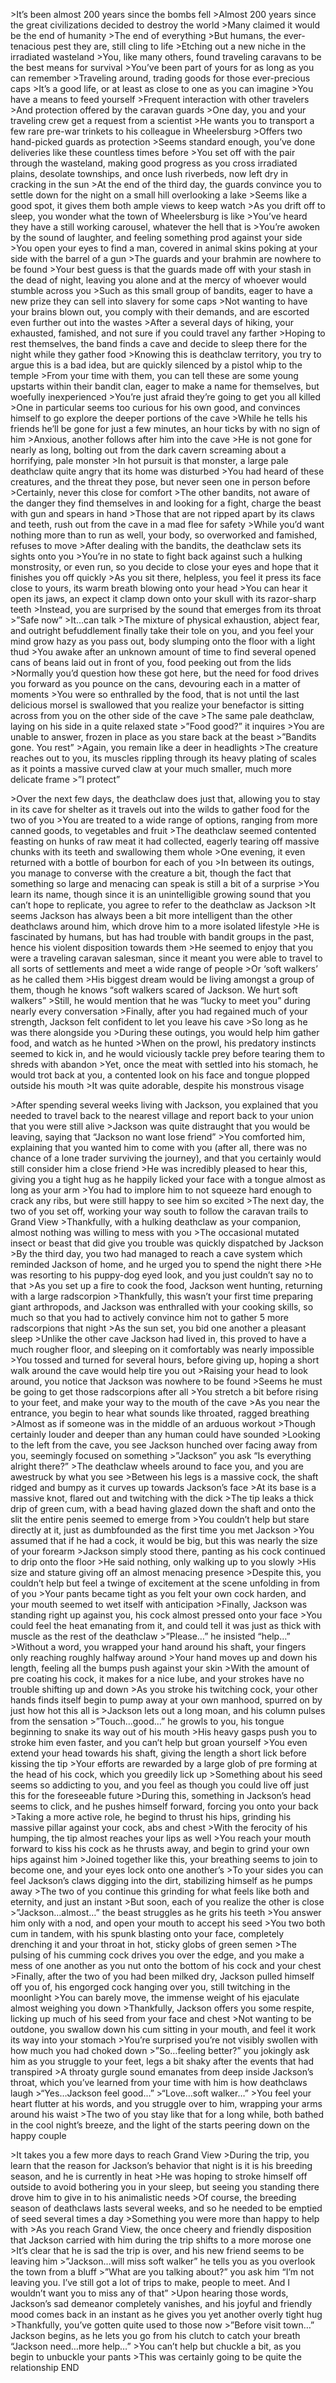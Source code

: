 \>It’s been almost 200 years since the bombs fell
\>Almost 200 years since the great civilizations decided to destroy the world
\>Many claimed it would be the end of humanity
\>The end of everything
\>But humans, the ever-tenacious pest they are, still cling to life
\>Etching out a new niche in the irradiated wasteland
\>You, like many others, found traveling caravans to be the best means for survival
\>You’ve been part of yours for as long as you can remember
\>Traveling around, trading goods for those ever-precious caps
\>It’s a good life, or at least as close to one as you can imagine
\>You have a means to feed yourself
\>Frequent interaction with other travelers
\>And protection offered by the caravan guards
\>One day, you and your traveling crew get a request from a scientist
\>He wants you to transport a few rare pre-war trinkets to his colleague in Wheelersburg
\>Offers two hand-picked guards as protection
\>Seems standard enough, you’ve done deliveries like these countless times before
\>You set off with the pair through the wasteland, making good progress as you cross irradiated plains, desolate townships, and once lush riverbeds, now left dry in cracking in the sun
\>At the end of the third day, the guards convince you to settle down for the night on a small hill overlooking a lake
\>Seems like a good spot, it gives them both ample views to keep watch
\>As you drift off to sleep, you wonder what the town of Wheelersburg is like
\>You’ve heard they have a still working carousel, whatever the hell that is
\>You’re awoken by the sound of laughter, and feeling something prod against your side
\>You open your eyes to find a man, covered in animal skins poking at your side with the barrel of a gun
\>The guards and your brahmin are nowhere to be found
\>Your best guess is that the guards made off with your stash in the dead of night, leaving you alone and at the mercy of whoever would stumble across you
\>Such as this small group of bandits, eager to have a new prize they can sell into slavery for some caps
\>Not wanting to have your brains blown out, you comply with their demands, and are escorted even further out into the wastes
\>After a several days of hiking, your exhausted, famished, and not sure if you could travel any farther
 \>Hoping to rest themselves, the band finds a cave and decide to sleep there for the night while they gather food
\>Knowing this is deathclaw territory, you try to argue this is a bad idea, but are quickly silenced by a pistol whip to the temple
\>From your time with them, you can tell these are some young upstarts within their bandit clan, eager to make a name for themselves, but woefully inexperienced
\>You’re just afraid they’re going to get you all killed
\>One in particular seems too curious for his own good, and convinces himself to go explore the deeper portions of the cave
\>While he tells his friends he’ll be gone for just a few minutes, an hour ticks by with no sign of him
\>Anxious, another follows after him into the cave
\>He is not gone for nearly as long, bolting out from the dark cavern screaming about a horrifying, pale monster
\>In hot pursuit is that monster, a large pale deathclaw quite angry that its home was disturbed
\>You had heard of these creatures, and the threat they pose, but never seen one in person before
\>Certainly, never this close for comfort
\>The other bandits, not aware of the danger they find themselves in and looking for a fight, charge the beast with gun and spears in hand
\>Those that are not ripped apart by its claws and teeth, rush out from the cave in a mad flee for safety
\>While you’d want nothing more than to run as well, your body, so overworked and famished, refuses to move
\>After dealing with the bandits, the deathclaw sets its sights onto you
\>You’re in no state to fight back against such a hulking monstrosity, or even run, so you decide to close your eyes and hope that it finishes you off quickly
\>As you sit there, helpless, you feel it press its face close to yours, its warm breath blowing onto your head 
\>You can hear it open its jaws, an expect it clamp down onto your skull with its razor-sharp teeth
\>Instead, you are surprised by the sound that emerges from its throat
\>”Safe now”
\>It…can talk
\>The mixture of physical exhaustion, abject fear, and outright befuddlement finally take their tole on you, and you feel your mind grow hazy as you pass out, body slumping onto the floor with a light thud
\>You awake after an unknown amount of time to find several opened cans of beans laid out in front of you, food peeking out from the lids
\>Normally you’d question how these got here, but the need for food drives you forward as you pounce on the cans, devouring each in a matter of moments
\>You were so enthralled by the food, that is not until the last delicious morsel is swallowed that you realize your benefactor is sitting across from you on the other side of the cave
\>The same pale deathclaw, laying on his side in a quite relaxed state
\>”Food good?” it inquires
\>You are unable to answer, frozen in place as you stare back at the beast
\>”Bandits gone. You rest”
\>Again, you remain like a deer in headlights
 \>The creature reaches out to you, its muscles rippling through its heavy plating of scales as it points a massive curved claw at your much smaller, much more delicate frame
\>”I protect”


\>Over the next few days, the deathclaw does just that, allowing you to stay in its cave for shelter as it travels out into the wilds to gather food for the two of you
\>You are treated to a wide range of options, ranging from more canned goods, to vegetables and fruit
\>The deathclaw seemed contented feasting on hunks of raw meat it had collected, eagerly tearing off massive chunks with its teeth and swallowing them whole
\>One evening, it even returned with a bottle of bourbon for each of you
\>In between its outings, you manage to converse with the creature a bit, though the fact that something so large and menacing can speak is still a bit of a surprise
\>You learn its name, though since it is an unintelligible growing sound that you can’t hope to replicate, you agree to refer to the deathclaw as Jackson
\>It seems Jackson has always been a bit more intelligent than the other deathclaws around him, which drove him to a more isolated lifestyle
\>He is fascinated by humans, but has had trouble with bandit groups in the past, hence his violent disposition towards them
\>He seemed to enjoy that you were a traveling caravan salesman, since it meant you were able to travel to all sorts of settlements and meet a wide range of people
\>Or ‘soft walkers’ as he called them
\>His biggest dream would be living amongst a group of them, though he knows “soft walkers scared of Jackson. We hurt soft walkers”
\>Still, he would mention that he was “lucky to meet you” during nearly every conversation
\>Finally, after you had regained much of your strength, Jackson felt confident to let you leave his cave
\>So long as he was there alongside you
\>During these outings, you would help him gather food, and watch as he hunted
\>When on the prowl, his predatory instincts seemed to kick in, and he would viciously tackle prey before tearing them to shreds with abandon
\>Yet, once the meat with settled into his stomach, he would trot back at you, a contented look on his face and tongue plopped outside his mouth
\>It was quite adorable, despite his monstrous visage

\>After spending several weeks living with Jackson, you explained that you needed to travel back to the nearest village and report back to your union that you were still alive
\>Jackson was quite distraught that you would be leaving, saying that “Jackson no want lose friend”
\>You comforted him, explaining that you wanted him to come with you (after all, there was no chance of a lone trader surviving the journey), and that you certainly would still consider him a close friend
\>He was incredibly pleased to hear this, giving you a tight hug as he happily licked your face with a tongue almost as long as your arm
\>You had to implore him to not squeeze hard enough to crack any ribs, but were still happy to see him so excited
\>The next day, the two of you set off, working your way south to follow the caravan trails to Grand View
\>Thankfully, with a hulking deathclaw as your companion, almost nothing was willing to mess with you
\>The occasional mutated insect or beast that did give you trouble was quickly dispatched by Jackson
\>By the third day, you two had managed to reach a cave system which reminded Jackson of home, and he urged you to spend the night there
\>He was resorting to his puppy-dog eyed look, and you just couldn’t say no to that
\>As you set up a fire to cook the food, Jackson went hunting, returning with a large radscorpion
\>Thankfully, this wasn’t your first time preparing giant arthropods, and Jackson was enthralled with your cooking skills, so much so that you had to actively convince him not to gather 5 more radscorpions that night
\>As the sun set, you bid one another a pleasant sleep
\>Unlike the other cave Jackson had lived in, this proved to have a much rougher floor, and sleeping on it comfortably was nearly impossible
\>You tossed and turned for several hours, before giving up, hoping a short walk around the cave would help tire you out
\>Raising your head to look around, you notice that Jackson was nowhere to be found
\>Seems he must be going to get those radscorpions after all
\>You stretch a bit before rising to your feet, and make your way to the mouth of the cave
\>As you near the entrance, you begin to hear what sounds like throated, ragged breathing
\>Almost as if someone was in the middle of an arduous workout
\>Though certainly louder and deeper than any human could have sounded
\>Looking to the left from the cave, you see Jackson hunched over facing away from you, seemingly focused on something
\>”Jackson” you ask “Is everything alright there?”
\>The deathclaw wheels around to face you, and you are awestruck by what you see
\>Between his legs is a massive cock, the shaft ridged and bumpy as it curves up towards Jackson’s face
\>At its base is a massive knot, flared out and twitching with the dick
\>The tip leaks a thick drip of green cum, with a bead having glazed down the shaft and onto the slit the entire penis seemed to emerge from
\>You couldn’t help but stare directly at it, just as dumbfounded as the first time you met Jackson
\>You assumed that if he had a cock, it would be big, but this was nearly the size of your forearm
\>Jackson simply stood there, panting as his cock continued to drip onto the floor
\>He said nothing, only walking up to you slowly
\>His size and stature giving off an almost menacing presence
\>Despite this, you couldn’t help but feel a twinge of excitement at the scene unfolding in from of you
\>Your pants became tight as you felt your own cock harden, and your mouth seemed to wet itself with anticipation
\>Finally, Jackson was standing right up against you, his cock almost pressed onto your face
\>You could feel the heat emanating from it, and could tell it was just as thick with muscle as the rest of the deathclaw
\>”Please…” he insisted “help…”
\>Without a word, you wrapped your hand around his shaft, your fingers only reaching roughly halfway around
\>Your hand moves up and down his length, feeling all the bumps push against your skin
\>With the amount of pre coating his cock, it makes for a nice lube, and your strokes have no trouble shifting up and down
\>As you stroke his twitching cock, your other hands finds itself begin to pump away at your own manhood, spurred on by just how hot this all is
\>Jackson lets out a long moan, and his column pulses from the sensation
\>”Touch…good…” he growls to you, his tongue beginning to snake its way out of his mouth
\>His heavy gasps push you to stroke him even faster, and you can’t help but groan yourself
\>You even extend your head towards his shaft, giving the length a short lick before kissing the tip
\>Your efforts are rewarded by a large glob of pre forming at the head of his cock, which you greedily lick up
\>Something about his seed seems so addicting to you, and you feel as though you could live off just this for the foreseeable future
\>During this, something in Jackson’s head seems to click, and he pushes himself forward, forcing you onto your back
\>Taking a more active role, he begind to thrust his hips, grinding his massive pillar against your cock, abs and chest
\>With the ferocity of his humping, the tip almost reaches your lips as well
\>You reach your mouth forward to kiss his cock as he thrusts away, and begin to grind your own hips against him
\>Joined together like this, your breathing seems to join to become one, and your eyes lock onto one another’s
\>To your sides you can feel Jackson’s claws digging into the dirt, stabilizing himself as he pumps away
\>The two of you continue this grinding for what feels like both and eternity, and just an instant
\>But soon, each of you realize the other is close
\>”Jackson…almost…” the beast struggles as he grits his teeth
\>You answer him only with a nod, and open your mouth to accept his seed
\>You two both cum in tandem, with his spunk blasting onto your face, completely drenching it and your throat in hot, sticky globs of green semen
\>The pulsing of his cumming cock drives you over the edge, and you make a mess of one another as you nut onto the bottom of his cock and your chest
\>Finally, after the two of you had been milked dry, Jackson pulled himself off you of, his engorged cock hanging over you, still twitching in the moonlight
\>You can barely move, the immense weight of his ejaculate almost weighing you down
\>Thankfully, Jackson offers you some respite, licking up much of his seed from your face and chest
\>Not wanting to be outdone, you swallow down his cum sitting in your mouth, and feel it work its way into your stomach
\>You’re surprised you’re not visibly swollen with how much you had choked down
\>”So…feeling better?” you jokingly ask him as you struggle to your feet, legs a bit shaky after the events that had transpired
\>A throaty gurgle sound emanates from deep inside Jackson’s throat, which you’ve learned from your time with him is how deathclaws laugh
\>“Yes…Jackson feel good…”
\>“Love…soft walker…”
\>You feel your heart flutter at his words, and you struggle over to him, wrapping your arms around his waist
\>The two of you stay like that for a long while, both bathed in the cool night’s breeze, and the light of the starts peering down on the happy couple


\>It takes you a few more days to reach Grand View
\>During the trip, you learn that the reason for Jackson’s behavior that night is it is his breeding season, and he is currently in heat
\>He was hoping to stroke himself off outside to avoid bothering you in your sleep, but seeing you standing there drove him to give in to his animalistic needs
\>Of course, the breeding season of deathclaws lasts several weeks, and so he needed to be emptied of seed several times a day
\>Something you were more than happy to help with
\>As you reach Grand View, the once cheery and friendly disposition that Jackson carried with him during the trip shifts to a more morose one
\>It’s clear that he is sad the trip is over, and his new friend seems to be leaving him
\>”Jackson…will miss soft walker” he tells you as you overlook the town from a bluff
\>”What are you talking about?” you ask him “I’m not leaving you. I’ve still got a lot of trips to make, people to meet. And I wouldn’t want you to miss any of that”
\>Upon hearing those words, Jackson’s sad demeanor completely vanishes, and his joyful and friendly mood comes back in an instant as he gives you yet another overly tight hug
\>Thankfully, you’ve gotten quite used to those now
\>”Before visit town…” Jackson begins, as he lets you go from his clutch to catch your breath “Jackson need…more help…”
\>You can’t help but chuckle a bit, as you begin to unbuckle your pants
\>This was certainly going to be quite the relationship
END